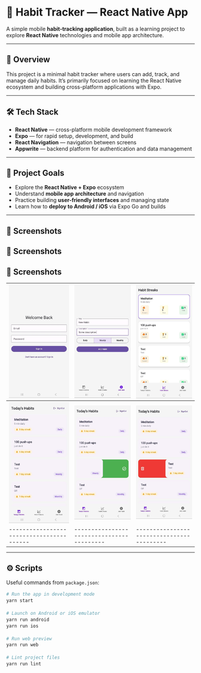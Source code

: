 # 📱 Habit Tracker — React Native App

A simple mobile **habit-tracking application**, built as a learning project to explore **React Native** technologies and mobile app architecture.

---

## 🧭 Overview

This project is a minimal habit tracker where users can add, track, and manage daily habits. It’s primarily focused on learning the React Native ecosystem and building cross-platform applications with Expo.

---

## 🛠️ Tech Stack

- **React Native** — cross-platform mobile development framework
- **Expo** — for rapid setup, development, and build
- **React Navigation** — navigation between screens
- **Appwrite** — backend platform for authentication and data management

---

## 🎯 Project Goals

- Explore the **React Native + Expo** ecosystem
- Understand **mobile app architecture** and navigation
- Practice building **user-friendly interfaces** and managing state
- Learn how to **deploy to Android / iOS** via Expo Go and builds

---

## 📸 Screenshots

## 📸 Screenshots

## 📸 Screenshots

| ![Welcome](./assets/screenshots/welcome.jpg) | ![Add Habit](./assets/screenshots/add_habbit.jpg) | ![Streaks](./assets/screenshots/streaks.jpg) |
|----------------------------------------------|---------------------------------------------------|----------------------------------------------|
| ![Main](./assets/screenshots/main.jpg) | ![Main2](./assets/screenshots/main2.jpg) | ![Main3](./assets/screenshots/main3.jpg) |
|----------------------------------------|-----------------------------------------|-----------------------------------------|

---

## ⚙️ Scripts

Useful commands from `package.json`:

```bash
# Run the app in development mode
yarn start

# Launch on Android or iOS emulator
yarn run android
yarn run ios

# Run web preview
yarn run web

# Lint project files
yarn run lint
```
